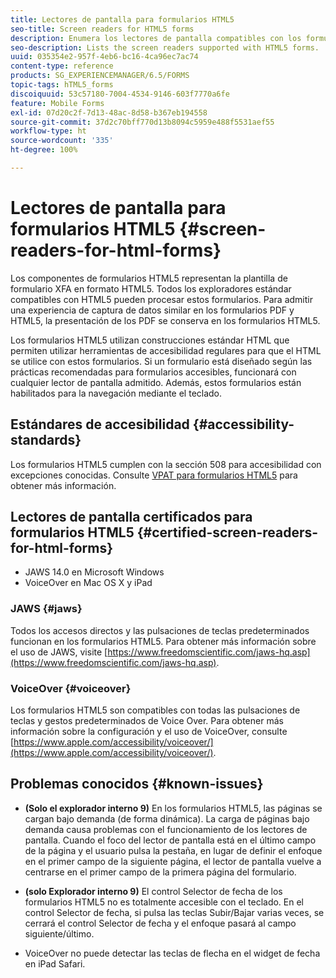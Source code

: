 ```yaml
---
title: Lectores de pantalla para formularios HTML5
seo-title: Screen readers for HTML5 forms
description: Enumera los lectores de pantalla compatibles con los formularios HTML5.
seo-description: Lists the screen readers supported with HTML5 forms.
uuid: 035354e2-957f-4eb6-bc16-4ca96ec7ac74
content-type: reference
products: SG_EXPERIENCEMANAGER/6.5/FORMS
topic-tags: hTML5_forms
discoiquuid: 53c57180-7004-4534-9146-603f7770a6fe
feature: Mobile Forms
exl-id: 07d20c2f-7d13-48ac-8d58-b367eb194558
source-git-commit: 37d2c70bff770d13b8094c5959e488f5531aef55
workflow-type: ht
source-wordcount: '335'
ht-degree: 100%

---
```


# Lectores de pantalla para formularios HTML5 {#screen-readers-for-html-forms}

Los componentes de formularios HTML5 representan la plantilla de formulario XFA en formato HTML5. Todos los exploradores estándar compatibles con HTML5 pueden procesar estos formularios. Para admitir una experiencia de captura de datos similar en los formularios PDF y HTML5, la presentación de los PDF se conserva en los formularios HTML5.

Los formularios HTML5 utilizan construcciones estándar HTML que permiten utilizar herramientas de accesibilidad regulares para que el HTML se utilice con estos formularios. Si un formulario está diseñado según las prácticas recomendadas para formularios accesibles, funcionará con cualquier lector de pantalla admitido. Además, estos formularios están habilitados para la navegación mediante el teclado.

## Estándares de accesibilidad {#accessibility-standards}

Los formularios HTML5 cumplen con la sección 508 para accesibilidad con excepciones conocidas. Consulte [VPAT para formularios HTML5](https://wwwimages.adobe.com/content/dam/acom/en/accessibility/compliance/pdfs/livecycle-mobile-forms-es4-section-508-vpat.pdf) para obtener más información.

## Lectores de pantalla certificados para formularios HTML5 {#certified-screen-readers-for-html-forms}

* JAWS 14.0 en Microsoft Windows
* VoiceOver en Mac OS X y iPad

### JAWS {#jaws}

Todos los accesos directos y las pulsaciones de teclas predeterminados funcionan en los formularios HTML5. Para obtener más información sobre el uso de JAWS, visite [https://www.freedomscientific.com/jaws-hq.asp](https://www.freedomscientific.com/jaws-hq.asp).

### VoiceOver {#voiceover}

Los formularios HTML5 son compatibles con todas las pulsaciones de teclas y gestos predeterminados de Voice Over. Para obtener más información sobre la configuración y el uso de VoiceOver, consulte [https://www.apple.com/accessibility/voiceover/](https://www.apple.com/accessibility/voiceover/).

## Problemas conocidos {#known-issues}

* **(Solo el explorador interno 9)** En los formularios HTML5, las páginas se cargan bajo demanda (de forma dinámica). La carga de páginas bajo demanda causa problemas con el funcionamiento de los lectores de pantalla. Cuando el foco del lector de pantalla está en el último campo de la página y el usuario pulsa la pestaña, en lugar de definir el enfoque en el primer campo de la siguiente página, el lector de pantalla vuelve a centrarse en el primer campo de la primera página del formulario.
* **(solo Explorador interno 9)** El control Selector de fecha de los formularios HTML5 no es totalmente accesible con el teclado. En el control Selector de fecha, si pulsa las teclas Subir/Bajar varias veces, se cerrará el control Selector de fecha y el enfoque pasará al campo siguiente/último.

* VoiceOver no puede detectar las teclas de flecha en el widget de fecha en iPad Safari.
